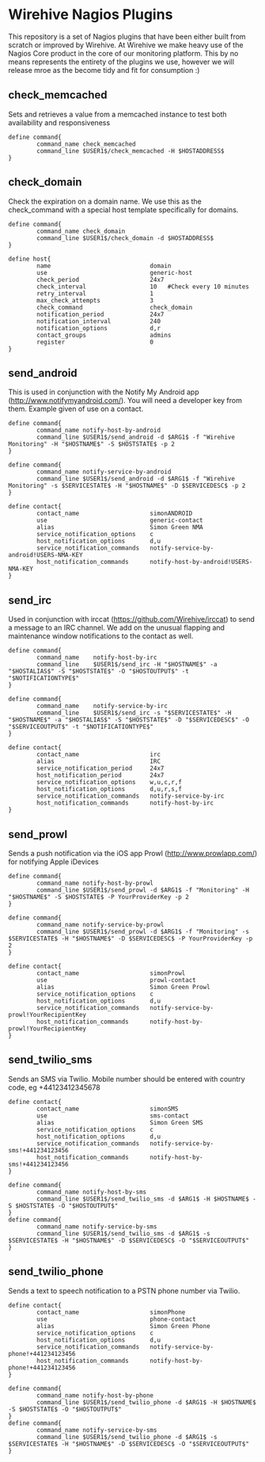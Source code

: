 Wirehive Nagios Plugins
=======================
This repository is a set of Nagios plugins that have been either built from scratch or improved by Wirehive. At Wirehive we make heavy use of the Nagios Core product in the core of our monitoring platform. This by no means represents the entirety of the plugins we use, however we will release mroe as the become tidy and fit for consumption :)


check_memcached
---------------
Sets and retrieves a value from a memcached instance to test both availability and responsiveness

```
define command{
        command_name check_memcached
        command_line $USER1$/check_memcached -H $HOSTADDRESS$
}
```


check_domain
------------
Check the expiration on a domain name. We use this as the check_command with a special host template specifically for domains.

```
define command{
        command_name check_domain
        command_line $USER1$/check_domain -d $HOSTADDRESS$
}
```
```
define host{
        name                            domain
        use                             generic-host
        check_period                    24x7
        check_interval                  10   #Check every 10 minutes
        retry_interval                  1
        max_check_attempts              3
        check_command                   check_domain
        notification_period             24x7
        notification_interval           240
        notification_options            d,r
        contact_groups                  admins
        register                        0
}
```

send_android
------------
This is used in conjunction with the Notify My Android app (http://www.notifymyandroid.com/). You will need a developer key from them. Example given of use on a contact.
```
define command{
        command_name notify-host-by-android
        command_line $USER1$/send_android -d $ARG1$ -f "Wirehive Monitoring" -H "$HOSTNAME$" -S $HOSTSTATE$ -p 2
}

define command{
        command_name notify-service-by-android
        command_line $USER1$/send_android -d $ARG1$ -f "Wirehive Monitoring" -s $SERVICESTATE$ -H "$HOSTNAME$" -D $SERVICEDESC$ -p 2
}
```
```
define contact{
        contact_name                    simonANDROID
        use                             generic-contact
        alias                           Simon Green NMA
        service_notification_options    c
        host_notification_options       d,u
        service_notification_commands   notify-service-by-android!USERS-NMA-KEY
        host_notification_commands      notify-host-by-android!USERS-NMA-KEY
}
```

send_irc
--------
Used in conjunction with irccat (https://github.com/Wirehive/irccat) to send a message to an IRC channel. We add on the unusual flapping and maintenance window notifications to the contact as well.
```
define command{
        command_name    notify-host-by-irc
        command_line    $USER1$/send_irc -H "$HOSTNAME$" -a "$HOSTALIAS$" -S "$HOSTSTATE$" -O "$HOSTOUTPUT$" -t "$NOTIFICATIONTYPE$"
}

define command{
        command_name    notify-service-by-irc
        command_line    $USER1$/send_irc -s "$SERVICESTATE$" -H "$HOSTNAME$" -a "$HOSTALIAS$" -S "$HOSTSTATE$" -D "$SERVICEDESC$" -O "$SERVICEOUTPUT$" -t "$NOTIFICATIONTYPE$"
}
```
```
define contact{
        contact_name                    irc
        alias                           IRC
        service_notification_period     24x7
        host_notification_period        24x7
        service_notification_options    w,u,c,r,f
        host_notification_options       d,u,r,s,f
        service_notification_commands   notify-service-by-irc
        host_notification_commands      notify-host-by-irc
}
```

send_prowl
----------
Sends a push notification via the iOS app Prowl (http://www.prowlapp.com/) for notifying Apple iDevices
```
define command{
        command_name notify-host-by-prowl
        command_line $USER1$/send_prowl -d $ARG1$ -f "Monitoring" -H "$HOSTNAME$" -S $HOSTSTATE$ -P YourProviderKey -p 2
}

define command{
        command_name notify-service-by-prowl
        command_line $USER1$/send_prowl -d $ARG1$ -f "Monitoring" -s $SERVICESTATE$ -H "$HOSTNAME$" -D $SERVICEDESC$ -P YourProviderKey -p 2
}
```
```
define contact{
        contact_name                    simonProwl
        use                             prowl-contact
        alias                           Simon Green Prowl
        service_notification_options    c
        host_notification_options       d,u
        service_notification_commands   notify-service-by-prowl!YourRecipientKey
        host_notification_commands      notify-host-by-prowl!YourRecipientKey
}
```
send_twilio_sms
---------------
Sends an SMS via Twilio. Mobile number should be entered with country code, eg +44123412345678
```
define contact{
        contact_name                    simonSMS
        use                             sms-contact
        alias                           Simon Green SMS
        service_notification_options    c
        host_notification_options       d,u
        service_notification_commands   notify-service-by-sms!+441234123456
        host_notification_commands      notify-host-by-sms!+441234123456
}
```
```
define command{
        command_name notify-host-by-sms
        command_line $USER1$/send_twilio_sms -d $ARG1$ -H $HOSTNAME$ -S $HOSTSTATE$ -O "$HOSTOUTPUT$"
}
define command{
        command_name notify-service-by-sms
        command_line $USER1$/send_twilio_sms -d $ARG1$ -s $SERVICESTATE$ -H "$HOSTNAME$" -D $SERVICEDESC$ -O "$SERVICEOUTPUT$"
}
```

send_twilio_phone
-----------------
Sends a text to speech notification to a PSTN phone number via Twilio.
```
define contact{
        contact_name                    simonPhone
        use                             phone-contact
        alias                           Simon Green Phone
        service_notification_options    c
        host_notification_options       d,u
        service_notification_commands   notify-service-by-phone!+441234123456
        host_notification_commands      notify-host-by-phone!+441234123456
}
```
```
define command{
        command_name notify-host-by-phone
        command_line $USER1$/send_twilio_phone -d $ARG1$ -H $HOSTNAME$ -S $HOSTSTATE$ -O "$HOSTOUTPUT$"
}
define command{
        command_name notify-service-by-sms
        command_line $USER1$/send_twilio_phone -d $ARG1$ -s $SERVICESTATE$ -H "$HOSTNAME$" -D $SERVICEDESC$ -O "$SERVICEOUTPUT$"
}
```
